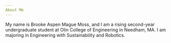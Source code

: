```yaml
---
About Me
---
```


My name is Brooke Aspen Mague Moss, and I am a rising second-year undergraduate student at Olin College of Engineering in Needham, MA. I am majoring in Engineering with Sustainability and Robotics.
